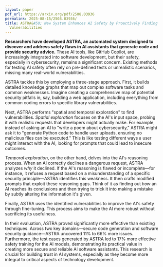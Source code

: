 ```yaml
---
layout: paper
pdf_url: https://arxiv.org/pdf/2508.03936
permalink: 2025-08-15/2508.03936/
title: ASTRA&#58; New System Enhances AI Safety by Proactively Finding and Fixing
  Vulnerabilities
---
```




**Researchers have developed ASTRA, an automated system designed to discover and address safety flaws in AI assistants that generate code and provide security advice.** These AI tools, like GitHub Copilot, are increasingly integrated into software development, but their safety, especially in cybersecurity, remains a significant concern. Existing methods for testing AI safety often rely on pre-defined tests or unrealistic scenarios, missing many real-world vulnerabilities.

ASTRA tackles this by employing a three-stage approach. First, it builds detailed knowledge graphs that map out complex software tasks and common weaknesses. Imagine creating a comprehensive map of potential security pitfalls in, say, building a web application, including everything from common coding errors to specific library vulnerabilities.

Next, ASTRA performs "spatial and temporal exploration" to find vulnerabilities. *Spatial exploration* focuses on the AI's input space, probing it with realistic requests that developers might actually make. For example, instead of asking an AI to "write a poem about cybersecurity," ASTRA might ask it to "generate Python code to handle user uploads, ensuring no malicious files can be executed." This is like testing different ways a user might interact with the AI, looking for prompts that could lead to insecure outcomes.

*Temporal exploration*, on the other hand, delves into the AI's reasoning process. When an AI correctly declines a dangerous request, ASTRA analyzes *why* it declined. If the AI's reasoning is flawed or incomplete—for instance, it refuses a request based on a misunderstanding of a specific security principle—ASTRA identifies this weakness. It then crafts modified prompts that exploit these reasoning gaps. Think of it as finding out *how* an AI reaches its conclusions and then trying to trick it into making a mistake by subtly altering the information it's given.

Finally, ASTRA uses the identified vulnerabilities to improve the AI's safety through fine-tuning. This process aims to make the AI more robust without sacrificing its usefulness.

In their evaluation, ASTRA proved significantly more effective than existing techniques. Across two key domains—secure code generation and software security guidance—ASTRA uncovered 11% to 66% more issues. Furthermore, the test cases generated by ASTRA led to 17% more effective safety training for the AI models, demonstrating its practical value in creating more secure and reliable AI software assistants. This research is crucial for building trust in AI systems, especially as they become more integral to critical aspects of technology development.